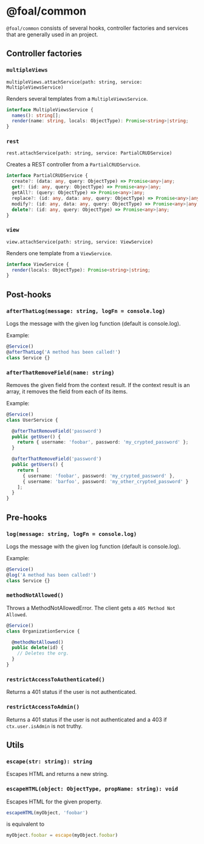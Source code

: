 # @foal/common

`@foal/common` consists of several hooks, controller factories and services that are generally used in an project.

## Controller factories

### `multipleViews`

`multipleViews.attachService(path: string, service: MultipleViewsService)`

Renders several templates from a `MultipleViewsService`.

```typescript
interface MultipleViewsService {
  names(): string[];
  render(name: string, locals: ObjectType): Promise<string>|string;
}
```

### `rest`

`rest.attachService(path: string, service: PartialCRUDService)`

Creates a REST controller from a `PartialCRUDService`.

```typescript
interface PartialCRUDService {
  create?: (data: any, query: ObjectType) => Promise<any>|any;
  get?: (id: any, query: ObjectType) => Promise<any>|any;
  getAll?: (query: ObjectType) => Promise<any>|any;
  replace?: (id: any, data: any, query: ObjectType) => Promise<any>|any;
  modify?: (id: any, data: any, query: ObjectType) => Promise<any>|any;
  delete?: (id: any, query: ObjectType) => Promise<any>|any;
}
```

### `view`

`view.attachService(path: string, service: ViewService)`

Renders one template from a `ViewService`.

```typescript
interface ViewService {
  render(locals: ObjectType): Promise<string>|string;
}
```

## Post-hooks

### `afterThatLog(message: string, logFn = console.log)`

Logs the message with the given log function (default is console.log).

Example:
```typescript
@Service()
@afterThatLog('A method has been called!')
class Service {}
```

### `afterThatRemoveField(name: string)`

Removes the given field from the context result. If the context result is an array, it removes the field from each of its items.

Example:
```typescript
@Service()
class UserService {

  @afterThatRemoveField('password')
  public getUser() {
    return { username: 'foobar', password: 'my_crypted_password' };
  }

  @afterThatRemoveField('password')
  public getUsers() {
    return [
      { username: 'foobar', password: 'my_crypted_password' },
      { username: 'barfoo', password: 'my_other_crypted_password' }
    ];
  }
}
```

## Pre-hooks

### `log(message: string, logFn = console.log)`

Logs the message with the given log function (default is console.log).

Example:
```typescript
@Service()
@log('A method has been called!')
class Service {}
```

### `methodNotAllowed()`

Throws a MethodNotAllowedError. The client gets a `405 Method Not Allowed`.

```typescript
@Service()
class OrganizationService {

  @methodNotAllowed()
  public delete(id) {
    // Deletes the org.
  }
}
```

### `restrictAccessToAuthenticated()`

Returns a 401 status if the user is not authenticated.

### `restrictAccessToAdmin()`

Returns a 401 status if the user is not authenticated and a 403 if `ctx.user.isAdmin` is not truthy.

## Utils

### `escape(str: string): string`

Escapes HTML and returns a new string.

### `escapeHTML(object: ObjectType, propName: string): void`

Escapes HTML for the given property.

```typescript
escapeHTML(myObject, 'foobar')
```
is equivalent to
```typescript
myObject.foobar = escape(myObject.foobar)
```